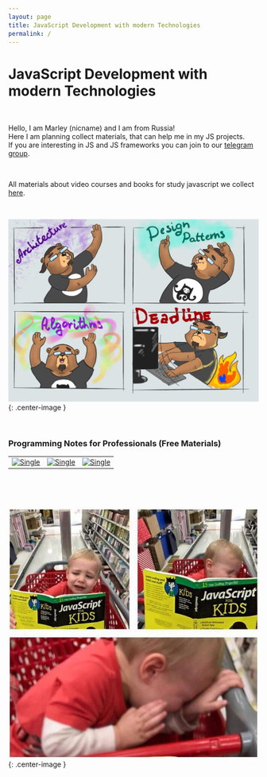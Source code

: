 ```yaml
---
layout: page
title: JavaScript Development with modern Technologies
permalink: /
---
```


# JavaScript Development with modern Technologies

<br/>

Hello, I am Marley (nicname) and I am from Russia!<br/>
Here I am planning collect materials, that can help me in my JS projects.<br/>
If you are interesting in JS and JS frameworks you can join to our <a href="/chat/">telegram group</a>.

<br/>

All materials about video courses and books for study javascript we collect <a href="//labs.jsdev.org">here</a>.

<br/>

![development-process](/img/development-process.jpg 'development-process'){: .center-image }

<br/>

### Programming Notes for Professionals (Free Materials)

<table>
<tr>
<td>

 <a href="https://goalkicker.com/JavaScriptBook/">
    <img src="https://goalkicker.com/JavaScriptBook/JavaScriptGrow.png" border="0" alt="Single"></a>

</td>
<td>

  <a href="https://goalkicker.com/NodeJSBook/">
    <img src="https://goalkicker.com/NodeJSBook/NodeJSGrow.png" border="0" alt="Single"></a>

</td>
<td>
  <a href="https://goalkicker.com/ReactJSBook/">
    <img src="https://goalkicker.com/ReactJSBook/ReactJSGrow.png" border="0" alt="Single"></a>

</td>
</tr>

</table>

<br/><br/>
<br/>

![javascript and kids](/img/javascript-for-kids.jpg 'javascript and kids'){: .center-image }
